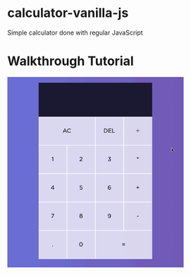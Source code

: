 # calculator-vanilla-js
Simple calculator done with regular JavaScript

# Walkthrough Tutorial 

<img src='CalcWalkthrough.gif' title='Video Walkthrough' width='400px' alt='Video Walkthrough' />
